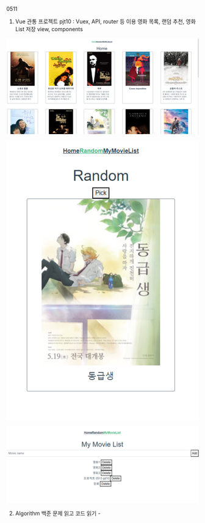 0511

1. Vue 관통 프로젝트 pjt10 : Vuex,  API, router 등 이용 영화 목록,  랜덤 추천, 영화 List 저장 view, components

![image-20220513192216519](0513.assets/image-20220513192216519.png)

![image-20220513192317102](0513.assets/image-20220513192317102.png)

![image-20220513192619718](0513.assets/image-20220513192619718.png)

2. Algorithm 백준 문제 읽고 코드 읽기 -